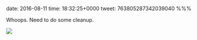 date: 2016-08-11
time: 18:32:25+0000
tweet: 763805287342039040
%%%

Whoops. Need to do some cleanup.

![](CpmU2-cXEAAOEGE.jpg)
